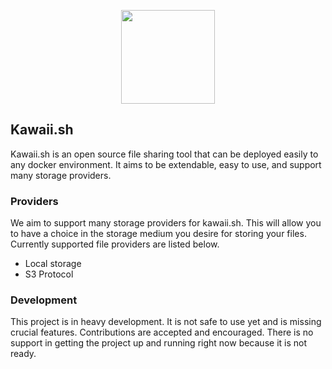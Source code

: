 <p align="center">
    <img height="150" src="https://raw.githubusercontent.com/Riku32/kawaii.sh/rewrite/.github/branding/banner.png">
</p>

## Kawaii.sh
Kawaii.sh is an open source file sharing tool that can be deployed easily to any docker environment. It aims to be extendable, easy to use, and support many storage providers.

### Providers
We aim to support many storage providers for kawaii.sh. This will allow you to have a choice in the storage medium you desire for storing your files. Currently supported file providers are listed below.

 - Local storage
 - S3 Protocol

### Development
This project is in heavy development. It is not safe to use yet and is missing crucial features. Contributions are accepted and encouraged. There is no support in getting the project up and running right now because it is not ready.
